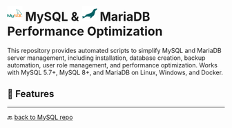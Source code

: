 # <img src="../../Assets/pics/icons8-mysql-48.svg" width="35" alt="MySQL"> MySQL & <img src="../../Assets/pics/icons8-mariadb-48.svg" width="35" alt="MariaDB"> MariaDB Performance Optimization

This repository provides automated scripts to simplify MySQL and MariaDB server management, including installation, database creation, backup automation, user role management, and performance optimization. Works with MySQL 5.7+, MySQL 8+, and MariaDB on Linux, Windows, and Docker.

## 🚀 Features

---

🔙 [back to MySQL repo](../)
